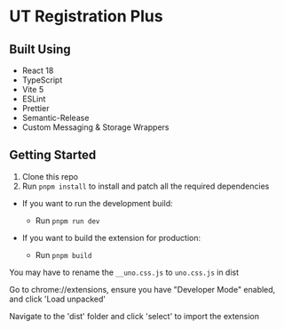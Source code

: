 # UT Registration Plus

## Built Using

-   React 18
-   TypeScript
-   Vite 5
-   ESLint
-   Prettier
-   Semantic-Release
-   Custom Messaging & Storage Wrappers

## Getting Started

1. Clone this repo
2. Run `pnpm install` to install and patch all the required dependencies

-   If you want to run the development build:

    -   Run `pnpm run dev`

-   If you want to build the extension for production:

    -   Run `pnpm build`

You may have to rename the `__uno.css.js` to `uno.css.js` in dist

Go to chrome://extensions, ensure you have "Developer Mode" enabled, and click 'Load unpacked'

Navigate to the 'dist' folder and click 'select' to import the extension
